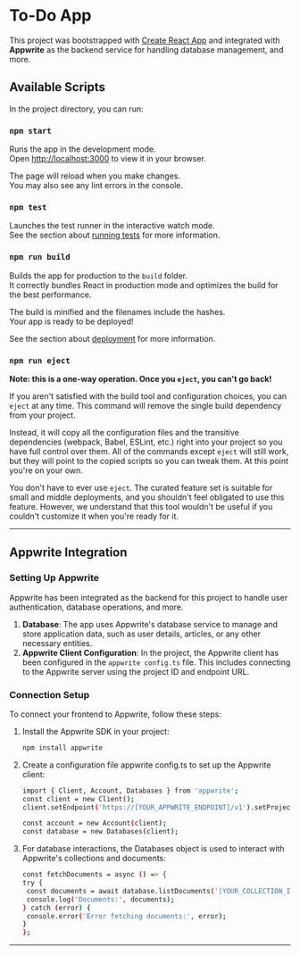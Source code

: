 # To-Do App

This project was bootstrapped with [Create React App](https://github.com/facebook/create-react-app) and integrated with **Appwrite** as the backend service for handling database management, and more.

## Available Scripts

In the project directory, you can run:

### `npm start`

Runs the app in the development mode.\
Open [http://localhost:3000](http://localhost:3000) to view it in your browser.

The page will reload when you make changes.\
You may also see any lint errors in the console.

### `npm test`

Launches the test runner in the interactive watch mode.\
See the section about [running tests](https://facebook.github.io/create-react-app/docs/running-tests) for more information.

### `npm run build`

Builds the app for production to the `build` folder.\
It correctly bundles React in production mode and optimizes the build for the best performance.

The build is minified and the filenames include the hashes.\
Your app is ready to be deployed!

See the section about [deployment](https://facebook.github.io/create-react-app/docs/deployment) for more information.

### `npm run eject`

**Note: this is a one-way operation. Once you `eject`, you can't go back!**

If you aren't satisfied with the build tool and configuration choices, you can `eject` at any time. This command will remove the single build dependency from your project.

Instead, it will copy all the configuration files and the transitive dependencies (webpack, Babel, ESLint, etc.) right into your project so you have full control over them. All of the commands except `eject` will still work, but they will point to the copied scripts so you can tweak them. At this point you're on your own.

You don't have to ever use `eject`. The curated feature set is suitable for small and middle deployments, and you shouldn't feel obligated to use this feature. However, we understand that this tool wouldn't be useful if you couldn't customize it when you're ready for it.

---

## Appwrite Integration

### Setting Up Appwrite

Appwrite has been integrated as the backend for this project to handle user authentication, database operations, and more.

1. **Database**: The app uses Appwrite's database service to manage and store application data, such as user details, articles, or any other necessary entities.
2. **Appwrite Client Configuration**: In the project, the Appwrite client has been configured in the `appwrite config.ts` file. This includes connecting to the Appwrite server using the project ID and endpoint URL.

### Connection Setup

To connect your frontend to Appwrite, follow these steps:

1. Install the Appwrite SDK in your project:
   ```bash
   npm install appwrite
2. Create a configuration file appwrite config.ts to set up the Appwrite client:
   ```bash
   import { Client, Account, Databases } from 'appwrite';
   const client = new Client();
   client.setEndpoint('https://[YOUR_APPWRITE_ENDPOINT]/v1').setProject('[YOUR_PROJECT_ID]');

   const account = new Account(client);
   const database = new Databases(client);

3. For database interactions, the Databases object is used to interact with Appwrite's collections and documents:
   ```bash
   const fetchDocuments = async () => {
   try {
    const documents = await database.listDocuments('[YOUR_COLLECTION_ID]');
    console.log('Documents:', documents);
   } catch (error) {
    console.error('Error fetching documents:', error);
   }
   };


********************


